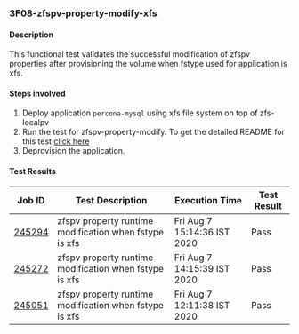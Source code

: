 ### 3F08-zfspv-property-modify-xfs

#### Description

This functional test validates the successful modification of zfspv properties after provisioning the volume when fstype used for application is xfs.

#### Steps involved

1. Deploy application `percona-mysql` using xfs file system on top of zfs-localpv
2. Run the test for zfspv-property-modify. To get the detailed README for this test [click here](https://github.com/openebs/e2e-tests/experiments/zfs-localpv/functional/zv-property-runtime-modify)
3. Deprovision the application.

#### Test Results

| Job ID  |      Test Description         | Execution Time |   Test Result   |
|---------|-------------------------------|----------------|-----------------|
|     <a href="https://gitlab.openebs.ci/openebs/e2e-nativek8s/-/jobs/245294">245294</a>           |  zfspv property runtime modification when fstype is xfs           | Fri Aug  7 15:14:36 IST 2020  | Pass |
|     <a href="https://gitlab.openebs.ci/openebs/e2e-nativek8s/-/jobs/245272">245272</a>           |  zfspv property runtime modification when fstype is xfs           | Fri Aug  7 14:15:39 IST 2020  | Pass |
|     <a href="https://gitlab.openebs.ci/openebs/e2e-nativek8s/-/jobs/245051">245051</a>           |  zfspv property runtime modification when fstype is xfs           | Fri Aug  7 12:11:38 IST 2020  | Pass |
